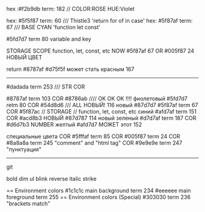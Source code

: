 hex :#f2b9db term: 182 // COLOR:ROSE HUE:Violet

hex: #5f5f87 term: 60 /// Thistle3 'return for of in case'
hex: #5f87af term: 67 /// BASE CYAN 'function let const'

#5fd7d7 term 80 variable and key

STORAGE SCOPE function, let, const, etc
NOW #5f87af 67 OR #005f87 24 НОВЫЙ ЦВЕТ

return #8787af
#d75f5f может стать красным 167

---

#dadada term 253 /// STR COR

#8787af term 103 COR #8786ab //// OK OK OK !!!! фиолетовый
#5fd7d7 retm 80 COR #54d8d6 /// ALL НОВЫЙ! 116 новый #87d7d7
#5f87af term 67 COR #5f87ac // STORAGE // function, let, const, etc синий
#afd7af term 151 COR #acd8b3 НОВЫЙ #87d787 114 новый зеленый
#d7d7af term 187 COR #d6d7b3 NUMBER желтый #afd7d7 МОЖЕТ этот 152

специальные цвета
COR #5fffaf term 85 COR #005f87 term 24
COR #8a8a8a term 245 "comment" and "html tag"
COR #9e9e9e term 247 "пунктуация"

---

git

bold
dim
ul
blink
reverse
italic
strike

== Environment colors
#1c1c1c main background term 234
#eeeeee main foreground term 255
== Environment colors (Special)
#303030 term 236 "brackets match"
